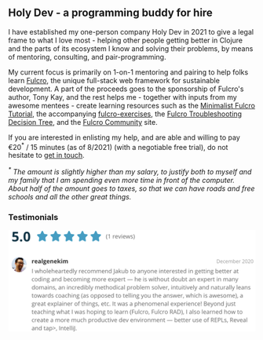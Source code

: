 ## Holy Dev - a programming buddy for hire

I have established my one-person company Holy Dev in 2021 to give a legal frame to what I love most - helping other people getting better in Clojure and the parts of its ecosystem I know and solving their problems, by means of mentoring, consulting, and pair-programming.

My current focus is primarily on 1-on-1 mentoring and pairing to help folks learn [Fulcro](https://fulcro.fulcrologic.com/), the unique full-stack web framework for sustainable development. A part of the proceeds goes to the sponsorship of Fulcro's author, Tony Kay, and the rest helps me - together with inputs from my awesome mentees - create learning resources such as the [Minimalist Fulcro Tutorial](https://fulcro-community.github.io/guides/tutorial-minimalist-fulcro/index.html), the accompanying [fulcro-exercises](https://github.com/fulcro-community/fulcro-exercises), the [Fulcro Troubleshooting Decision Tree](https://blog.jakubholy.net/2020/troubleshooting-fulcro/), and the [Fulcro Community](https://fulcro-community.github.io/) site.

If you are interested in enlisting my help, and are able and willing to pay €20<sup>*</sup> / 15 minutes (as of 8/2021) (with a negotiable free trial), do not hesitate to [get in touch](https://blog.jakubholy.net/contact/).

_<sup>*</sup> The amount is slightly higher than my salary, to justify both to myself and my family that I am spending even more time in front of the computer. About half of the amount goes to taxes, so that we can have roads and free schools and all the other great things._

### Testimonials

![testimonial from Gene Kim, 2020](/assets/img/codementor-review-gene.png)


